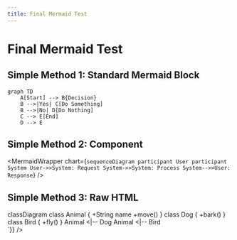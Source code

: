 ```yaml
---
title: Final Mermaid Test
---
```


# Final Mermaid Test

## Simple Method 1: Standard Mermaid Block

```mermaid
graph TD
    A[Start] --> B{Decision}
    B -->|Yes| C[Do Something]
    B -->|No| D[Do Nothing]
    C --> E[End]
    D --> E
```

## Simple Method 2: Component

<MermaidWrapper chart={`
sequenceDiagram
    participant User
    participant System
    User->>System: Request
    System->>System: Process
    System-->>User: Response
`} />

## Simple Method 3: Raw HTML

<div dangerouslySetInnerHTML={{__html: `
<div class="mermaid">
classDiagram
    class Animal {
        +String name
        +move()
    }
    class Dog {
        +bark()
    }
    class Bird {
        +fly()
    }
    Animal <|-- Dog
    Animal <|-- Bird
</div>
`}} /> 